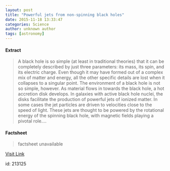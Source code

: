 ```yaml
---
layout: post
title: "Powerful jets from non-spinning black holes"
date: 2015-11-18 13:33:47
categories: Science
author: unknown author
tags: [astronomy]
---
```



#### Extract
>A black hole is so simple (at least in traditional theories) that it can be completely described by just three parameters: its mass, its spin, and its electric charge. Even though it may have formed out of a complex mix of matter and energy, all the other specific details are lost when it collapses to a singular point. The environment of a black hole is not so simple, however. As material flows in towards the black hole, a hot accretion disk develops. In galaxies with active black hole nuclei, the disks facilitate the production of powerful jets of ionized matter. In some cases the jet particles are driven to velocities close to the speed of light. These jets are thought to be powered by the rotational energy of the spinning black hole, with magnetic fields playing a pivotal role....

#### Factsheet
>factsheet unavailable

[Visit Link](http://phys.org/news/2015-11-powerful-jets-non-spinning-black-holes.html)

id:  213125
